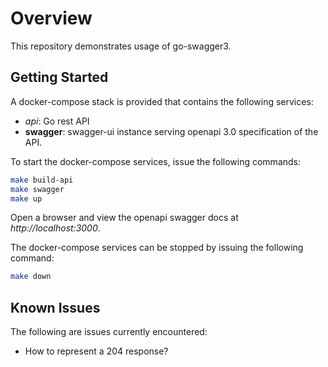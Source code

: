 # Overview

This repository demonstrates usage of go-swagger3.

## Getting Started

A docker-compose stack is provided that contains the following services:

- _api_: Go rest API
- **swagger**: swagger-ui instance serving openapi 3.0 specification of the API.

To start the docker-compose services, issue the following commands:

```bash
make build-api
make swagger
make up
```

Open a browser and view the openapi swagger docs at _http://localhost:3000_.

The docker-compose services can be stopped by issuing the following command:

```bash
make down
```

## Known Issues

The following are issues currently encountered:

- How to represent a 204 response?
